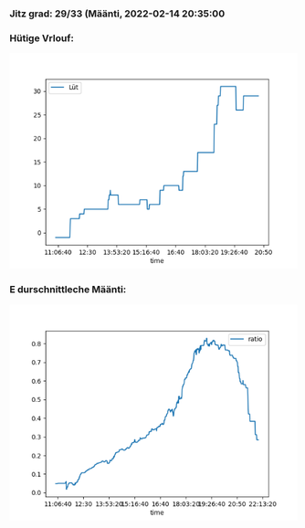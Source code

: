 ### Jitz grad: 29/33 (Määnti, 2022-02-14 20:35:00

### Hütige Vrlouf:
![Graph](Today.png)

### E durschnittleche Määnti:
![Graph](Määnti.png)